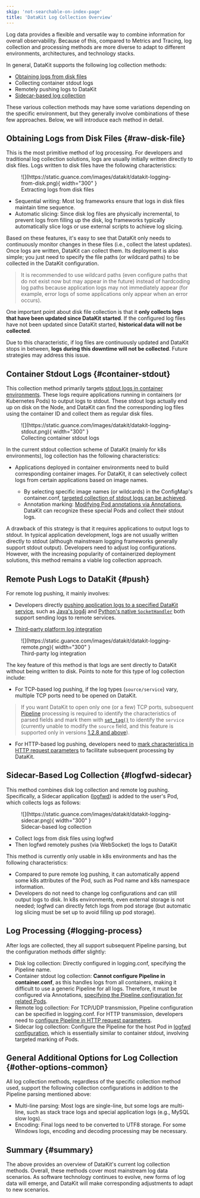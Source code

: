 ```yaml
---
skip: 'not-searchable-on-index-page'
title: 'DataKit Log Collection Overview'
---
```


Log data provides a flexible and versatile way to combine information for overall observability. Because of this, compared to Metrics and Tracing, log collection and processing methods are more diverse to adapt to different environments, architectures, and technology stacks.

In general, DataKit supports the following log collection methods:

- [Obtaining logs from disk files](logging.md)
- Collecting container stdout logs
- Remotely pushing logs to DataKit
- [Sidecar-based log collection](logfwd.md)

These various collection methods may have some variations depending on the specific environment, but they generally involve combinations of these few approaches. Below, we will introduce each method in detail.

## Obtaining Logs from Disk Files {#raw-disk-file}

This is the most primitive method of log processing. For developers and traditional log collection solutions, logs are usually initially written directly to disk files. Logs written to disk files have the following characteristics:

<figure markdown>
  ![](https://static.guance.com/images/datakit/datakit-logging-from-disk.png){ width="300" }
  <figcaption>Extracting logs from disk files</figcaption>
</figure>

- Sequential writing: Most log frameworks ensure that logs in disk files maintain time sequence.
- Automatic slicing: Since disk log files are physically incremental, to prevent logs from filling up the disk, log frameworks typically automatically slice logs or use external scripts to achieve log slicing.

Based on these features, it's easy to see that DataKit only needs to continuously monitor changes in these files (i.e., collect the latest updates). Once logs are written, DataKit can collect them. Its deployment is also simple; you just need to specify the file paths (or wildcard paths) to be collected in the DataKit configuration.

> It is recommended to use wildcard paths (even configure paths that do not exist now but may appear in the future) instead of hardcoding log paths because application logs may not immediately appear (for example, error logs of some applications only appear when an error occurs).

One important point about disk file collection is that it **only collects logs that have been updated since DataKit started**. If the configured log files have not been updated since DataKit started, **historical data will not be collected**.

Due to this characteristic, if log files are continuously updated and DataKit stops in between, **logs during this downtime will not be collected**. Future strategies may address this issue.

## Container Stdout Logs {#container-stdout}

This collection method primarily targets [stdout logs in container environments](container.md). These logs require applications running in containers (or Kubernetes Pods) to output logs to stdout. These stdout logs actually end up on disk on the Node, and DataKit can find the corresponding log files using the container ID and collect them as regular disk files.

<figure markdown>
  ![](https://static.guance.com/images/datakit/datakit-logging-stdout.png){ width="300" }
  <figcaption>Collecting container stdout logs</figcaption>
</figure>

In the current stdout collection scheme of DataKit (mainly for k8s environments), log collection has the following characteristics:

- Applications deployed in container environments need to build corresponding container images. For DataKit, it can selectively collect logs from certain applications based on image names.

    - By selecting specific image names (or wildcards) in the ConfigMap's container.conf, [targeted collection of stdout logs can be achieved](container-log.md#logging-with-image-config).
    - Annotation marking: [Modifying Pod annotations via Annotations](container-log.md#logging-with-annotation-or-label), DataKit can recognize these special Pods and collect their stdout logs.

A drawback of this strategy is that it requires applications to output logs to stdout. In typical application development, logs are not usually written directly to stdout (although mainstream logging frameworks generally support stdout output). Developers need to adjust log configurations. However, with the increasing popularity of containerized deployment solutions, this method remains a viable log collection approach.

## Remote Push Logs to DataKit {#push}

For remote log pushing, it mainly involves:

- Developers directly [pushing application logs to a specified DataKit service](logging_socket.md), such as [Java's log4j](logging_socket.md#java) and [Python's native `SocketHandler`](logging_socket.md#python) both support sending logs to remote services.

- [Third-party platform log integration](logstreaming.md)

<figure markdown>
  ![](https://static.guance.com/images/datakit/datakit-logging-remote.png){ width="300" }
  <figcaption>Third-party log integration</figcaption>
</figure>

The key feature of this method is that logs are sent directly to DataKit without being written to disk. Points to note for this type of log collection include:

- For TCP-based log pushing, if the log types (`source/service`) vary, multiple TCP ports need to be opened on DataKit.

> If you want DataKit to open only one (or a few) TCP ports, subsequent [Pipeline](../pipeline/use-pipeline/index.md) processing is required to identify the characteristics of parsed fields and mark them with [`set_tag()`](../pipeline/use-pipeline/pipeline-built-in-function.md#fn-set-tag) to identify the `service` (currently unable to modify the `source` field, and this feature is supported only in versions [1.2.8 and above](../datakit/changelog.md#cl-1.2.8)).

- For HTTP-based log pushing, developers need to [mark characteristics in HTTP request parameters](logstreaming.md#args) to facilitate subsequent processing by DataKit.

## Sidecar-Based Log Collection {#logfwd-sidecar}

This method combines disk log collection and remote log pushing. Specifically, a Sidecar application ([logfwd](logfwd.md)) is added to the user's Pod, which collects logs as follows:

<figure markdown>
  ![](https://static.guance.com/images/datakit/datakit-logging-sidecar.png){ width="300" }
  <figcaption>Sidecar-based log collection</figcaption>
</figure>

- Collect logs from disk files using logfwd
- Then logfwd remotely pushes (via WebSocket) the logs to DataKit

This method is currently only usable in k8s environments and has the following characteristics:

- Compared to pure remote log pushing, it can automatically append some k8s attributes of the Pod, such as Pod name and k8s namespace information.
- Developers do not need to change log configurations and can still output logs to disk. In k8s environments, even external storage is not needed; logfwd can directly fetch logs from pod storage (but automatic log slicing must be set up to avoid filling up pod storage).

## Log Processing {#logging-process}

After logs are collected, they all support subsequent Pipeline parsing, but the configuration methods differ slightly:

- Disk log collection: Directly configured in logging.conf, specifying the Pipeline name.
- Container stdout log collection: **Cannot configure Pipeline in container.conf**, as this handles logs from all containers, making it difficult to use a generic Pipeline for all logs. Therefore, it must be configured via Annotations, [specifying the Pipeline configuration for related Pods](container-log.md#logging-with-annotation-or-label).
- Remote log collection: For TCP/UDP transmission, Pipeline configuration can be specified in logging.conf. For HTTP transmission, developers need to [configure Pipeline in HTTP request parameters](logstreaming.md#args).
- Sidecar log collection: Configure the Pipeline for the host Pod in [logfwd configuration](logfwd.md#config), which is essentially similar to container stdout, involving targeted marking of Pods.

## General Additional Options for Log Collection {#other-options-common}

All log collection methods, regardless of the specific collection method used, support the following collection configurations in addition to the Pipeline parsing mentioned above:

- Multi-line parsing: Most logs are single-line, but some logs are multi-line, such as stack trace logs and special application logs (e.g., MySQL slow logs).
- Encoding: Final logs need to be converted to UTF8 storage. For some Windows logs, encoding and decoding processing may be necessary.

## Summary {#summary}

The above provides an overview of DataKit's current log collection methods. Overall, these methods cover most mainstream log data scenarios. As software technology continues to evolve, new forms of log data will emerge, and DataKit will make corresponding adjustments to adapt to new scenarios.